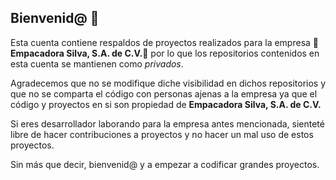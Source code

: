 ## Bienvenid@ 👋

Esta cuenta contiene respaldos de proyectos realizados para la empresa 🦃**Empacadora Silva, S.A. de C.V.**🐖 por lo que los
repositorios contenidos en esta cuenta se mantienen como *privados*.

Agradecemos que no se modifique diche visibilidad en dichos repositorios y que no se comparta el código con personas ajenas
a la empresa ya que el código y proyectos en si son propiedad de **Empacadora Silva, S.A. de C.V.**

Si eres desarrollador laborando para la empresa antes mencionada, sienteté libre de hacer contribuciones a proyectos y no hacer un mal
uso de estos proyectos.

Sin más que decir, bienvenid@ y a empezar a codificar grandes proyectos.

<!--
**EsilDev/EsilDev** is a ✨ _special_ ✨ repository because its `README.md` (this file) appears on your GitHub profile.

Here are some ideas to get you started:

- 🔭 I’m currently working on ...
- 🌱 I’m currently learning ...
- 👯 I’m looking to collaborate on ...
- 🤔 I’m looking for help with ...
- 💬 Ask me about ...
- 📫 How to reach me: ...
- 😄 Pronouns: ...
- ⚡ Fun fact: ...
-->
